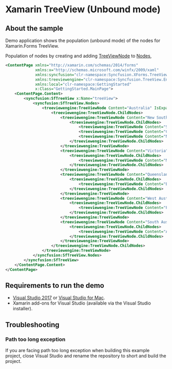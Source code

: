 # Xamarin TreeView (Unbound mode)

## About the sample

Demo application shows the population (unbound mode) of the nodes for Xamarin.Forms TreeView. 

Population of nodes by creating and adding [TreeViewNode](https://help.syncfusion.com/cr/cref_files/xamarin/Syncfusion.SfTreeView.XForms~Syncfusion.TreeView.Engine.TreeViewNode.html) to [Nodes](https://help.syncfusion.com/cr/cref_files/xamarin/Syncfusion.SfTreeView.XForms~Syncfusion.XForms.TreeView.SfTreeView~Nodes.html),

```xml
<ContentPage xmlns="http://xamarin.com/schemas/2014/forms"
             xmlns:x="http://schemas.microsoft.com/winfx/2009/xaml"
             xmlns:syncfusion="clr-namespace:Syncfusion.XForms.TreeView;assembly=Syncfusion.SfTreeView.XForms"
             xmlns:treeviewengine="clr-namespace:Syncfusion.TreeView.Engine;assembly=Syncfusion.SfTreeView.XForms"
             xmlns:local="clr-namespace:GettingStarted"
             x:Class="GettingStarted.MainPage">
    <ContentPage.Content>
        <syncfusion:SfTreeView x:Name="treeView">
            <syncfusion:SfTreeView.Nodes>
                <treeviewengine:TreeViewNode Content="Australia" IsExpanded="True">
                    <treeviewengine:TreeViewNode.ChildNodes>
                        <treeviewengine:TreeViewNode Content="New South Wales">
                            <treeviewengine:TreeViewNode.ChildNodes>
                                <treeviewengine:TreeViewNode Content="Sydney"/>
                                <treeviewengine:TreeViewNode Content="Canberra"/>
                                <treeviewengine:TreeViewNode Content="Newcastle–Maitland"/>
                            </treeviewengine:TreeViewNode.ChildNodes>
                        </treeviewengine:TreeViewNode>
                        <treeviewengine:TreeViewNode Content="Victoria">
                            <treeviewengine:TreeViewNode.ChildNodes>
                                <treeviewengine:TreeViewNode Content="Melbourne"/>
                            </treeviewengine:TreeViewNode.ChildNodes>
                        </treeviewengine:TreeViewNode>
                        <treeviewengine:TreeViewNode Content="Queensland">
                            <treeviewengine:TreeViewNode.ChildNodes>
                                <treeviewengine:TreeViewNode Content="Brisbane"/>
                            </treeviewengine:TreeViewNode.ChildNodes>
                        </treeviewengine:TreeViewNode>
                        <treeviewengine:TreeViewNode Content="West Australia">
                            <treeviewengine:TreeViewNode.ChildNodes>
                                <treeviewengine:TreeViewNode Content="Perth"/>
                            </treeviewengine:TreeViewNode.ChildNodes>
                        </treeviewengine:TreeViewNode>
                        <treeviewengine:TreeViewNode Content="South Australia">
                            <treeviewengine:TreeViewNode.ChildNodes>
                                <treeviewengine:TreeViewNode Content="Adelaide"/>
                            </treeviewengine:TreeViewNode.ChildNodes>
                        </treeviewengine:TreeViewNode>
                    </treeviewengine:TreeViewNode.ChildNodes>
                </treeviewengine:TreeViewNode>
            </syncfusion:SfTreeView.Nodes>
        </syncfusion:SfTreeView>
    </ContentPage.Content>
</ContentPage>

```

## <a name="requirements-to-run-the-demo"></a>Requirements to run the demo ##

* [Visual Studio 2017](https://visualstudio.microsoft.com/downloads/) or [Visual Studio for Mac](https://visualstudio.microsoft.com/vs/mac/).
* Xamarin add-ons for Visual Studio (available via the Visual Studio installer).

## <a name="troubleshooting"></a>Troubleshooting ##
### Path too long exception
If you are facing path too long exception when building this example project, close Visual Studio and rename the repository to short and build the project.
